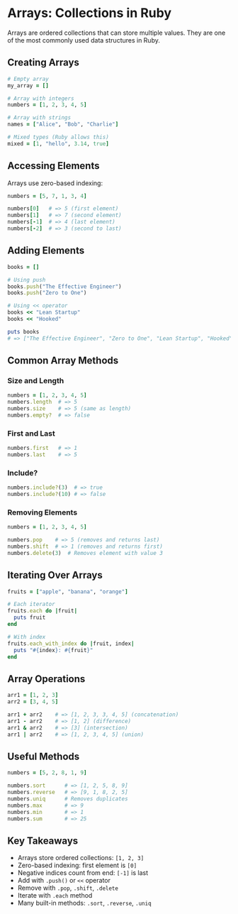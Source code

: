 # Arrays: Collections in Ruby

Arrays are ordered collections that can store multiple values. They are one of the most commonly used data structures in Ruby.

## Creating Arrays

```ruby
# Empty array
my_array = []

# Array with integers
numbers = [1, 2, 3, 4, 5]

# Array with strings
names = ["Alice", "Bob", "Charlie"]

# Mixed types (Ruby allows this)
mixed = [1, "hello", 3.14, true]
```

## Accessing Elements

Arrays use zero-based indexing:

```ruby
numbers = [5, 7, 1, 3, 4]

numbers[0]   # => 5 (first element)
numbers[1]   # => 7 (second element)
numbers[-1]  # => 4 (last element)
numbers[-2]  # => 3 (second to last)
```

## Adding Elements

```ruby
books = []

# Using push
books.push("The Effective Engineer")
books.push("Zero to One")

# Using << operator
books << "Lean Startup"
books << "Hooked"

puts books
# => ["The Effective Engineer", "Zero to One", "Lean Startup", "Hooked"]
```

## Common Array Methods

### Size and Length
```ruby
numbers = [1, 2, 3, 4, 5]
numbers.length  # => 5
numbers.size    # => 5 (same as length)
numbers.empty?  # => false
```

### First and Last
```ruby
numbers.first   # => 1
numbers.last    # => 5
```

### Include?
```ruby
numbers.include?(3)  # => true
numbers.include?(10) # => false
```

### Removing Elements
```ruby
numbers = [1, 2, 3, 4, 5]

numbers.pop    # => 5 (removes and returns last)
numbers.shift  # => 1 (removes and returns first)
numbers.delete(3)  # Removes element with value 3
```

## Iterating Over Arrays

```ruby
fruits = ["apple", "banana", "orange"]

# Each iterator
fruits.each do |fruit|
  puts fruit
end

# With index
fruits.each_with_index do |fruit, index|
  puts "#{index}: #{fruit}"
end
```

## Array Operations

```ruby
arr1 = [1, 2, 3]
arr2 = [3, 4, 5]

arr1 + arr2    # => [1, 2, 3, 3, 4, 5] (concatenation)
arr1 - arr2    # => [1, 2] (difference)
arr1 & arr2    # => [3] (intersection)
arr1 | arr2    # => [1, 2, 3, 4, 5] (union)
```

## Useful Methods

```ruby
numbers = [5, 2, 8, 1, 9]

numbers.sort      # => [1, 2, 5, 8, 9]
numbers.reverse   # => [9, 1, 8, 2, 5]
numbers.uniq      # Removes duplicates
numbers.max       # => 9
numbers.min       # => 1
numbers.sum       # => 25
```

## Key Takeaways

- Arrays store ordered collections: `[1, 2, 3]`
- Zero-based indexing: first element is `[0]`
- Negative indices count from end: `[-1]` is last
- Add with `.push()` or `<<` operator
- Remove with `.pop`, `.shift`, `.delete`
- Iterate with `.each` method
- Many built-in methods: `.sort`, `.reverse`, `.uniq`
